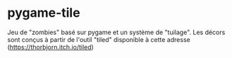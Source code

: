# pygame-tile
Jeu de "zombies" basé sur pygame et un système de "tuilage".
Les décors sont conçus à partir de l'outil "tiled" disponible à cette adresse (https://thorbjorn.itch.io/tiled)

